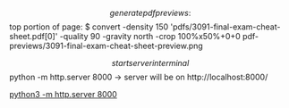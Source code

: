 $$generate pdf previews:$$
top portion of page:
$ convert -density 150 'pdfs/3091-final-exam-cheat-sheet.pdf[0]' -quality 90 -gravity north -crop 100%x50%+0+0 pdf-previews/3091-final-exam-cheat-sheet-preview.png

$$start server in terminal$$
python -m http.server 8000
-> server will be on http://localhost:8000/

[python3 -m http.server 8000](http://127.0.0.1:55795/notes.html)